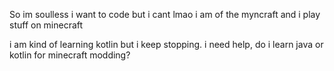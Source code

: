So im soulless 
i want to code but i cant lmao
i am of the myncraft
and i play stuff on minecraft

i am kind of learning kotlin but i keep stopping. 
i need help, do i learn java or kotlin for minecraft modding?
